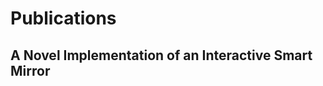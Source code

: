 # Publications
<h2>A Novel Implementation of an Interactive Smart Mirror</h2>
<a href="https://ieeexplore.ieee.org/document/9489060"></a>
